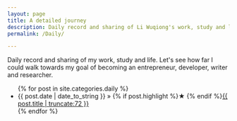 ```yaml
---
layout: page
title: A detailed journey
description: Daily record and sharing of Li Wuqiong's work, study and life 
permalink: /Daily/

---
```


Daily record and sharing of my work, study and life. Let's see how far I could walk towards my goal of becoming an entrepreneur, developer, writer and researcher.

<!-- Here I document my experiments, thoughts, and analyses on a variety of topics.
This page also includes my study notes on books I read or courses I follow. I
hope my notebook helps you as much as it has helped me. -->

<ul>
  {% for post in site.categories.daily %}
    <li>
        <span>{{ post.date | date_to_string }}</span> » {% if post.highlight %}&starf; {% endif %}<a href="{{ post.url }}" title="{{ post.title }}">{{ post.title | truncate:72 }}</a>
    </li>
  {% endfor %}
</ul>
